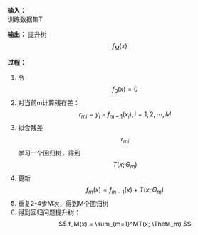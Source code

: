 **输入：**  
训练数据集T  

**输出：**
提升树$$f_M(x)$$  

**过程：**  
1. 令$$f_0(x)=0$$  
2. 对当前m计算残存差：  
$$
r_{mi} = y_i - f_{m-1}(x_i), i = 1,2,\cdots,M
$$
3. 拟合残差$$r_{mi}$$学习一个回归树，得到$$T(x;\Theta_m)$$  
4. 更新$$f_m(x) = f_{m-1}(x) + T(x; \Theta_m)$$
5. 重复2-4步M次，得到M个回归树  
6. 得到回归问题提升树：  
$$
f_M(x) = \sum_{m=1}^MT(x; \Theta_m)
$$